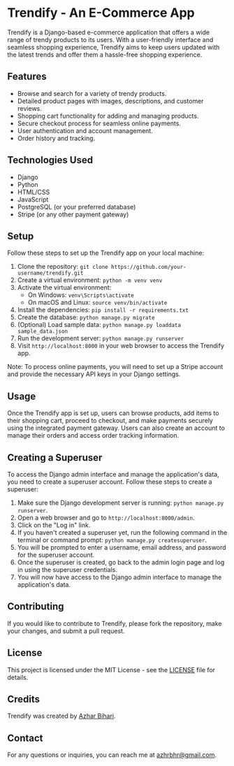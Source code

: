 # Trendify - An E-Commerce App

Trendify is a Django-based e-commerce application that offers a wide range of trendy products to its users. With a user-friendly interface and seamless shopping experience, Trendify aims to keep users updated with the latest trends and offer them a hassle-free shopping experience.

## Features

- Browse and search for a variety of trendy products.
- Detailed product pages with images, descriptions, and customer reviews.
- Shopping cart functionality for adding and managing products.
- Secure checkout process for seamless online payments.
- User authentication and account management.
- Order history and tracking.

## Technologies Used

- Django
- Python
- HTML/CSS
- JavaScript
- PostgreSQL (or your preferred database)
- Stripe (or any other payment gateway)

## Setup

Follow these steps to set up the Trendify app on your local machine:

1. Clone the repository: `git clone https://github.com/your-username/trendify.git`
2. Create a virtual environment: `python -m venv venv`
3. Activate the virtual environment:
   - On Windows: `venv\Scripts\activate`
   - On macOS and Linux: `source venv/bin/activate`
4. Install the dependencies: `pip install -r requirements.txt`
5. Create the database: `python manage.py migrate`
6. (Optional) Load sample data: `python manage.py loaddata sample_data.json`
7. Run the development server: `python manage.py runserver`
8. Visit `http://localhost:8000` in your web browser to access the Trendify app.

Note: To process online payments, you will need to set up a Stripe account and provide the necessary API keys in your Django settings.

## Usage

Once the Trendify app is set up, users can browse products, add items to their shopping cart, proceed to checkout, and make payments securely using the integrated payment gateway. Users can also create an account to manage their orders and access order tracking information.



## Creating a Superuser

To access the Django admin interface and manage the application's data, you need to create a superuser account. Follow these steps to create a superuser:

1. Make sure the Django development server is running: `python manage.py runserver`.
2. Open a web browser and go to `http://localhost:8000/admin`.
3. Click on the "Log in" link.
4. If you haven't created a superuser yet, run the following command in the terminal or command prompt: `python manage.py createsuperuser`.
5. You will be prompted to enter a username, email address, and password for the superuser account.
6. Once the superuser is created, go back to the admin login page and log in using the superuser credentials.
7. You will now have access to the Django admin interface to manage the application's data.


## Contributing

If you would like to contribute to Trendify, please fork the repository, make your changes, and submit a pull request.

## License

This project is licensed under the MIT License - see the [LICENSE](LICENSE) file for details.

## Credits

Trendify was created by [Azhar Bihari](https://github.com/azhrbhr).
## Contact

For any questions or inquiries, you can reach me at [azhrbhr@gmail.com](mailto:azhrbhr@gmail.com).
